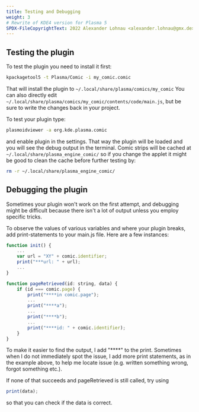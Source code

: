 ```yaml
---
title: Testing and Debugging
weight: 3
# Rewrite of KDE4 version for Plasma 5
SPDX-FileCopyrightText: 2022 Alexander Lohnau <alexander.lohnau@gmx.de>
---
```



## Testing the plugin

To test the plugin you need to install it first:

```bash
kpackagetool5 -t Plasma/Comic -i my_comic.comic
```

That will install the plugin to `~/.local/share/plasma/comics/my_comic`
You can also directly edit `~/.local/share/plasma/comics/my_comic/contents/code/main.js`, but be sure to write the changes back in your project.

To test your plugin type:

```bash
plasmoidviewer -a org.kde.plasma.comic
```

and enable plugin in the settings. That way the plugin will be loaded and you will see the debug output in the terminal.
Comic strips will be cached at `~/.local/share/plasma_engine_comic/` so if you change the applet it might be good to clean the cache before further testing by:

```bash
rm -r ~/.local/share/plasma_engine_comic/
```

## Debugging the plugin

Sometimes your plugin won't work on the first attempt, and debugging might be difficult because there isn't a lot of output unless you employ specific tricks.

To observe the values of various variables and where your plugin breaks, add print-statements to your main.js file. Here are a few instances:

```js
function init() {
    ...
    var url = "XY" + comic.identifier;
    print("***url: " + url);
    ...
}

function pageRetrieved(id: string, data) {
    if (id === comic.page) {
        print("****in comic.page");
        ...
        print("****a");
        ...
        print("****b");
        ...
        print("****id: " + comic.identifier);
    }
}
```

To make it easier to find the output, I add "****" to the print.
Sometimes when I do not immediately spot the issue, I add more print statements, as in the example above, to help me locate issue (e.g. written something wrong, forgot something etc.).

If none of that succeeds and pageRetrieved is still called, try using
```js
print(data);
```

so that you can check if the data is correct.
